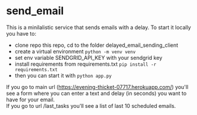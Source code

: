 # send_email

This is a minilalistic service that sends emails with a delay. 
To start it locally you have to: 
* clone repo this repo, cd to the folder delayed_email_sending_client
* create a virtual environment `python -m venv venv` 
* set env variable SENDGRID_API_KEY with your sendgrid key
* install requirements from requirements.txt `pip install -r requirements.txt`
* then you can start it with `python app.py`

If you go to main url (https://evening-thicket-07717.herokuapp.com/) you'll see a form where you can enter a text and delay (in seconds) you want to have for your email.  
If you go to url /last_tasks you'll see a list of last 10 scheduled emails. 
